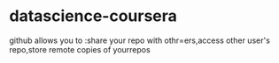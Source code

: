 # datascience-coursera
github allows you to :share your repo with othr=ers,access other user's repo,store remote copies of yourrepos
